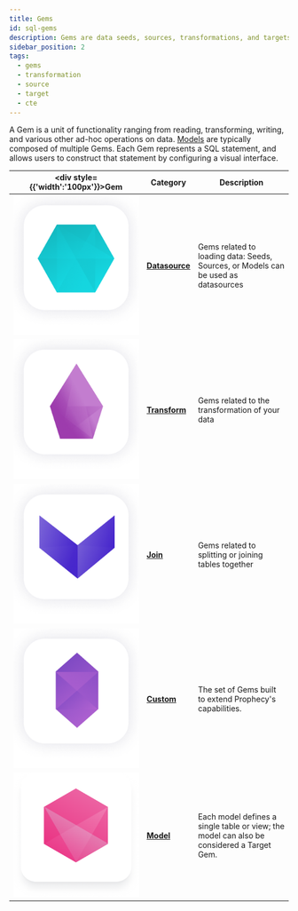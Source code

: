 ```yaml
---
title: Gems
id: sql-gems
description: Gems are data seeds, sources, transformations, and targets
sidebar_position: 2
tags:
  - gems
  - transformation
  - source
  - target
  - cte
---
```


A Gem is a unit of functionality ranging from reading, transforming, writing, and various other ad-hoc operations on data. [Models](/docs/concepts/project/models.md) are typically composed of multiple Gems. Each Gem represents a SQL statement, and allows users to construct that statement by configuring a visual interface.

<div class="gems-table">

| <div style={{'width':'100px'}}>Gem</div>      | Category                                              | Description                                                                               |
| --------------------------------------------- | ----------------------------------------------------- | ----------------------------------------------------------------------------------------- |
| ![Source](img/Source%20and%20Target.png)      | [**Datasource**](./datasources.md)                    | Gems related to loading data: Seeds, Sources, or Models can be used as datasources        |
| ![Transform](img/Transform.png)               | [**Transform**](./Transformations/transformations.md) | Gems related to the transformation of your data                                           |
| ![Join and Split](img/Join%20and%20Split.png) | [**Join**](./joins.md)                                | Gems related to splitting or joining tables together                                      |
| ![Custom](img/Custom.png)                     | [**Custom**](./custom/custom.md)                      | The set of Gems built to extend Prophecy's capabilities.                                  |
| ![Model](img/Model.png)                       | [**Model**](/docs/concepts/project/models.md)         | Each model defines a single table or view; the model can also be considered a Target Gem. |

</div>
